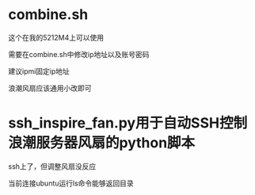 # combine.sh

这个在我的5212M4上可以使用

需要在combine.sh中修改ip地址以及账号密码

建议ipmi固定ip地址

浪潮风扇应该通用小改即可


# ssh_inspire_fan.py用于自动SSH控制浪潮服务器风扇的python脚本

ssh上了，但调整风扇没反应

当前连接ubuntu运行ls命令能够返回目录